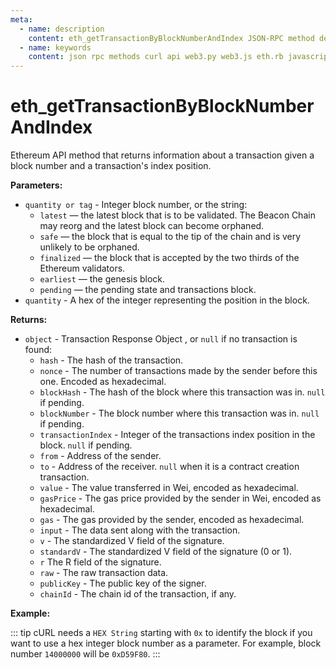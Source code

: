 ```yaml
---
meta:
  - name: description
    content: eth_getTransactionByBlockNumberAndIndex JSON-RPC method details and code examples.
  - name: keywords
    content: json rpc methods curl api web3.py web3.js eth.rb javascript python ruby ethereum 
---
```


# eth_getTransactionByBlockNumberAndIndex

Ethereum API method that returns information about a transaction given a block number and a transaction's index position.  

**Parameters:**  

* `quantity or tag` - Integer block number, or the string:
  * `latest` — the latest block that is to be validated. The Beacon Chain may reorg and the latest block can become orphaned.
  * `safe` — the block that is equal to the tip of the chain and is very unlikely to be orphaned.
  * `finalized` — the block that is accepted by the two thirds of the Ethereum validators.
  * `earliest` — the genesis block.
  * `pending` — the pending state and transactions block.
* `quantity` - A hex of the integer representing the position in the block.

**Returns:** 

* `object` - Transaction Response Object , or `null` if no transaction is found:
  * `hash` - The hash of the transaction. 
  * `nonce` - The number of transactions made by the sender before this one. Encoded as hexadecimal. 
  * `blockHash` - The hash of the block where this transaction was in. `null` if pending. 
  * `blockNumber` - The block number where this transaction was in. `null` if pending. 
  * `transactionIndex` - Integer of the transactions index position in the block. `null` if pending. 
  * `from` - Address of the sender. 
  * `to` - Address of the receiver. `null` when it is a contract creation transaction. 
  * `value` - The value transferred in Wei, encoded as hexadecimal. 
  * `gasPrice` - The gas price provided by the sender in Wei, encoded as hexadecimal. 
  * `gas` - The gas provided by the sender, encoded as hexadecimal. 
  * `input` - The data sent along with the transaction. 
  * `v` - The standardized V field of the signature. 
  * `standardV` - The standardized V field of the signature (0 or 1). 
  * `r` The R field of the signature. 
  * `raw` - The raw transaction data.  
  * `publicKey` - The public key of the signer. 
  * `chainId` - The chain id of the transaction, if any. 

**Example:**

::: tip
cURL needs a `HEX String` starting with `0x` to identify the block if you want to use a hex integer block number as a parameter.
For example, block number `14000000` will be `0xD59F80`.
:::

<CodeSwitcher :languages="{js:'web3.js', py:'web3.py', rb:'eth.rb', cr:'cURL'}">
<template v-slot:js>

``` js
const Web3 = require("web3");
const node_url = "CHAINSTACK_NODE_URL";
const web3 = new Web3(node_url);
web3.eth.getTransactionFromBlock(14806883, 214, (err, block) => {
    console.log(block)
})
```

</template>
<template v-slot:py>

``` py
from web3 import Web3  
node_url = "CHAINSTACK_NODE_URL" 
web3 = Web3(Web3.HTTPProvider(node_url)) 
print(web3.eth.get_transaction_by_block(14806883, 214)) # Hex encoded parameters starting with "0x" are accepted as well.
```

</template>
<template v-slot:rb>

``` rb
require "eth"
client = Eth::Client.create "CHAINSTACK_NODE_URL"
response = client.eth_get_transaction_by_block_number_and_index("0xE1EF63", 214)
puts response["result"]
```

</template>
<template v-slot:cr>

``` sh
curl -X POST "CHAINSTACK_NODE_URL" \
  -X POST \
  -H "Content-Type: application/json" \
  --data '{"method":"eth_getTransactionByBlockNumberAndIndex","params":["0xE1EF63", "0xD6"],"id":1,"jsonrpc":"2.0"}'
```

</template>
</CodeSwitcher>
